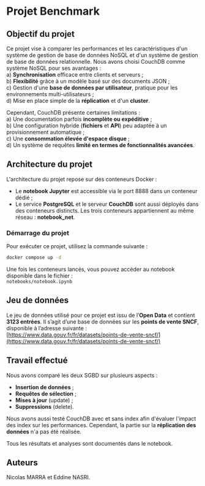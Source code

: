 # Projet Benchmark 

## Objectif du projet

Ce projet vise à comparer les performances et les caractéristiques d'un système de gestion de base de données NoSQL et d'un système de gestion de base de données relationnelle. Nous avons choisi CouchDB comme système NoSQL pour ses avantages :  
a) **Synchronisation** efficace entre clients et serveurs ;  
b) **Flexibilité** grâce à un modèle basé sur des documents JSON ;  
c) Gestion d'une **base de données par utilisateur**, pratique pour les environnements multi-utilisateurs ;  
d) Mise en place simple de la **réplication** et d'un **cluster**.

Cependant, CouchDB présente certaines limitations :  
a) Une documentation parfois **incomplète ou expéditive** ;  
b) Une configuration hybride (**fichiers** et **API**) peu adaptée à un provisionnement automatique ;  
c) Une **consommation élevée d'espace disque** ;  
d) Un système de requêtes **limité en termes de fonctionnalités avancées**.

## Architecture du projet

L'architecture du projet repose sur des conteneurs Docker :  
- Le **notebook Jupyter** est accessible via le port 8888 dans un conteneur dédié ;  
- Le service **PostgreSQL** et le serveur **CouchDB** sont aussi déployés dans des conteneurs distincts. 
Les trois conteneurs appartiennent au même réseau : **notebook_net**.

### Démarrage du projet

Pour exécuter ce projet, utilisez la commande suivante :  

```bash
docker compose up -d
```  

Une fois les conteneurs lancés, vous pouvez accéder au notebook disponible dans le fichier :  
`notebooks/notebook.ipynb`

## Jeu de données

Le jeu de données utilisé pour ce projet est issu de l’**Open Data** et contient **3123 entrées**. Il s’agit d’une base de données sur les **points de vente SNCF**, disponible à l’adresse suivante :  
[https://www.data.gouv.fr/fr/datasets/points-de-vente-sncf/](https://www.data.gouv.fr/fr/datasets/points-de-vente-sncf/)

## Travail effectué

Nous avons comparé les deux SGBD sur plusieurs aspects :  
- **Insertion de données** ;  
- **Requêtes de sélection** ;  
- **Mises à jour** (update) ;  
- **Suppressions** (delete).

Nous avons aussi testé CouchDB avec et sans index afin d'évaluer l'impact des index sur les performances. Cependant, la partie sur la **réplication des données** n'a pas été réalisée.  

Tous les résultats et analyses sont documentés dans le notebook.  

## Auteurs 

Nicolas MARRA et Eddine NASRI.